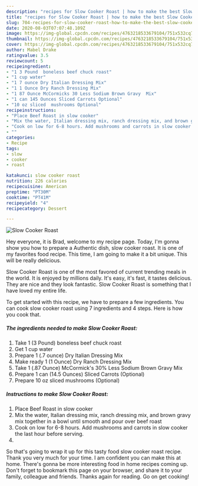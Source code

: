 ```yaml
---
description: "recipes for Slow Cooker Roast | how to make the best Slow Cooker Roast"
title: "recipes for Slow Cooker Roast | how to make the best Slow Cooker Roast"
slug: 704-recipes-for-slow-cooker-roast-how-to-make-the-best-slow-cooker-roast
date: 2020-08-03T07:07:48.109Z
image: https://img-global.cpcdn.com/recipes/4763218533679104/751x532cq70/slow-cooker-roast-recipe-main-photo.jpg
thumbnail: https://img-global.cpcdn.com/recipes/4763218533679104/751x532cq70/slow-cooker-roast-recipe-main-photo.jpg
cover: https://img-global.cpcdn.com/recipes/4763218533679104/751x532cq70/slow-cooker-roast-recipe-main-photo.jpg
author: Mabel Drake
ratingvalue: 3.5
reviewcount: 5
recipeingredient:
- "1 3 Pound  boneless beef chuck roast"
- "1 cup water"
- "1 7 ounce Dry Italian Dressing Mix"
- "1 1 Ounce Dry Ranch Dressing Mix"
- "1 87 Ounce McCormicks 30 Less Sodium Brown Gravy  Mix"
- "1 can 145 Ounces Sliced Carrots Optional"
- "10 oz sliced  mushrooms Optional"
recipeinstructions:
- "Place Beef Roast in slow cooker"
- "Mix the water, Italian dressing mix, ranch dressing mix, and brown gravy mix together in a bowl until smooth and pour over beef roast"
- "Cook on low for 6-8 hours. Add mushrooms and carrots in slow cooker the last hour before serving."
- ""
categories:
- Recipe
tags:
- slow
- cooker
- roast

katakunci: slow cooker roast 
nutrition: 226 calories
recipecuisine: American
preptime: "PT30M"
cooktime: "PT41M"
recipeyield: "4"
recipecategory: Dessert

---
```



![Slow Cooker Roast](https://img-global.cpcdn.com/recipes/4763218533679104/751x532cq70/slow-cooker-roast-recipe-main-photo.jpg)

Hey everyone, it is Brad, welcome to my recipe page. Today, I'm gonna show you how to prepare a Authentic dish, slow cooker roast. It is one of my favorites food recipe. This time, I am going to make it a bit unique. This will be really delicious.



Slow Cooker Roast is one of the most favored of current trending meals in the world. It is enjoyed by millions daily. It's easy, it's fast, it tastes delicious. They are nice and they look fantastic. Slow Cooker Roast is something that I have loved my entire life.


To get started with this recipe, we have to prepare a few ingredients. You can cook slow cooker roast using 7 ingredients and 4 steps. Here is how you cook that.

<!--inarticleads1-->

##### The ingredients needed to make Slow Cooker Roast:

1. Take 1 (3 Pound)  boneless beef chuck roast
1. Get 1 cup water
1. Prepare 1 (.7 ounce) Dry Italian Dressing Mix
1. Make ready 1 (1 Ounce) Dry Ranch Dressing Mix
1. Take 1 (.87 Ounce) McCormick&#39;s 30% Less Sodium Brown Gravy  Mix
1. Prepare 1 can (14.5 Ounces) Sliced Carrots (Optional)
1. Prepare 10 oz sliced  mushrooms (Optional)




<!--inarticleads2-->

##### Instructions to make Slow Cooker Roast:

1. Place Beef Roast in slow cooker
1. Mix the water, Italian dressing mix, ranch dressing mix, and brown gravy mix together in a bowl until smooth and pour over beef roast
1. Cook on low for 6-8 hours. Add mushrooms and carrots in slow cooker the last hour before serving.
1. 




So that's going to wrap it up for this tasty food slow cooker roast recipe. Thank you very much for your time. I am confident you can make this at home. There's gonna be more interesting food in home recipes coming up. Don't forget to bookmark this page on your browser, and share it to your family, colleague and friends. Thanks again for reading. Go on get cooking!
